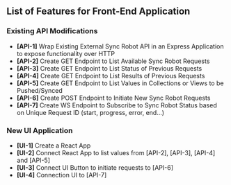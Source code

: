 ## List of Features for Front-End Application

### Existing API Modifications
- **[API-1]** Wrap Existing External Sync Robot API in an Express Application to expose functionality over HTTP
- **[API-2]** Create GET Endpoint to List Available Sync Robot Requests
- **[API-3]** Create GET Endpoint to List Status of Previous Requests
- **[API-4]** Create GET Endpoint to List Results of Previous Requests
- **[API-5]** Create GET Endpoint to List Values in Collections or Views to be Pushed/Synced
- **[API-6]** Create POST Endpoint to Initiate New Sync Robot Requests
- **[API-7]** Create WS Endpoint to Subscribe to Sync Robot Status based on Unique Request ID (start, progress, error, end...)

### New UI Application
- **[UI-1]** Create a React App
- **[UI-2]** Connect React App to list values from [API-2], [API-3], [API-4] and [API-5]
- **[UI-3]** Connect UI Button to initiate requests to [API-6]
- **[UI-4]** Connection UI to [API-7]
